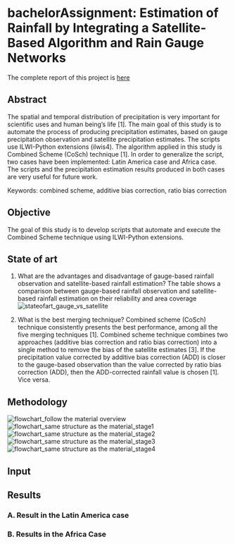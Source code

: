 # bachelorAssignment: Estimation of Rainfall by Integrating a Satellite-Based Algorithm and Rain Gauge Networks
The complete report of this project is [here]()

## Abstract
The spatial and temporal distribution of precipitation is very important for scientific uses and human being’s life [1]. The main goal of this study is to automate the process of producing precipitation estimates, based on gauge precipitation observation and satellite precipitation estimates. The scripts use ILWI-Python extensions (ilwis4). The algorithm applied in this study is Combined Scheme (CoSch) technique [1]. In order to generalize the script, two cases have been implemented: Latin America case and Africa case. The scripts and the precipitation estimation results produced in both cases are very useful for future work. 

Keywords: combined scheme, additive bias correction, ratio bias correction

## Objective
The goal of this study is to develop scripts that automate and execute the Combined Scheme technique using ILWI-Python extensions.

## State of art
1) What are the advantages and disadvantage of gauge-based rainfall observation and satellite-based rainfall estimation? 
    The table shows a comparison between gauge-based rainfall observation and satellite-based rainfall estimation on their reliability and area coverage
![stateofart_gauge_vs_satellite](https://user-images.githubusercontent.com/46351057/50721090-596ea980-10f4-11e9-8dec-fb0cc2c5160f.png)

2) What is the best merging technique? 
    Combined scheme (CoSch) technique consistently presents the best performance, among all the five merging techniques [1]. Combined scheme technique combines two approaches (additive bias correction and ratio bias correction) into a single method to remove the bias of the satellite estimates [3]. If the precipitation value corrected by additive bias correction (ADD) is closer to the gauge-based observation than the value corrected by ratio bias correction (ADD), then the ADD-corrected rainfall value is chosen [1]. Vice versa. 

## Methodology
![flowchart_follow the material overview](https://user-images.githubusercontent.com/46351057/50721035-532bfd80-10f3-11e9-86a5-236d1c98e2d6.jpg)
![flowchart_same structure as the material_stage1](https://user-images.githubusercontent.com/46351057/50721036-53c49400-10f3-11e9-8072-27fd747f851f.jpg)
![flowchart_same structure as the material_stage2](https://user-images.githubusercontent.com/46351057/50721037-545d2a80-10f3-11e9-9f52-3abce787957b.jpg)
![flowchart_same structure as the material_stage3](https://user-images.githubusercontent.com/46351057/50721038-54f5c100-10f3-11e9-9446-8b5fa624f773.jpg)
![flowchart_same structure as the material_stage4](https://user-images.githubusercontent.com/46351057/50721034-532bfd80-10f3-11e9-97be-1920d7e6bb66.jpg)

## Input 

## Results

### A.	Result in the Latin America case

### B.	Results in the Africa Case 
